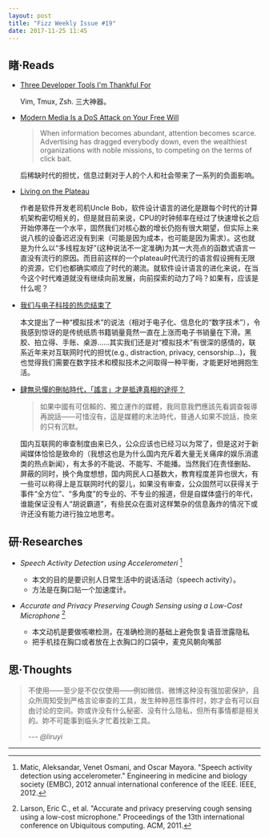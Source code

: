 ```yaml
---
layout: post
title: "Fizz Weekly Issue #19"
date: 2017-11-25 11:45
---
```


## 睹·Reads

- [Three Developer Tools I'm Thankful For](https://developer.okta.com/blog/2017/11/22/three-developer-tools-im-thankful-for)

  Vim, Tmux, Zsh. 三大神器。

- [Modern Media Is a DoS Attack on Your Free Will](http://nautil.us/issue/52/the-hive/modern-media-is-a-dos-attack-on-your-free-will)

  > When information becomes abundant, attention becomes scarce. Advertising has dragged everybody down, even the wealthiest organizations with noble missions, to competing on the terms of click bait.

  后稀缺时代的担忧，信息过剩对于人的个人和社会带来了一系列的负面影响。

- [Living on the Plateau](http://blog.cleancoder.com/uncle-bob/2017/11/18/OnThePlateau.html)

  作者是软件开发老司机Uncle Bob，软件设计语言的进化是跟每个时代的计算机架构密切相关的，但是就目前来说，CPU的时钟频率在经过了快速增长之后开始停滞在一个水平，固然我们对核心数的增长仍抱有很大期望，但实际上来说八核的设备迟迟没有到来（可能是因为成本，也可能是因为需求）。这也就是为什么以“多线程友好”(这种说法不一定准确)为其一大亮点的函数式语言一直没有流行的原因。而目前这样的一个plateau时代流行的语言假设拥有无限的资源，它们也都确实顺应了时代的潮流。就软件设计语言的进化来说，在当今这个时代难道就没有继续向前发展，向前探索的动力了吗？如果有，应该是什么呢？

- [我们与电子科技的热恋结束了](https://cn.nytimes.com/opinion/20171122/internet-digital-technology-return-to-analog/)

  本文提出了一种“模拟技术”的说法（相对于电子化、信息化的“数字技术”），令我感到惊讶的是传统纸质书籍销量竟然一直在上涨而电子书销量在下滑。黑胶、拍立得、手账、桌游……其实我们还是对“模拟技术”有很深的感情的，联系近年来对互联网时代的担忧(e.g., distraction, privacy, censorship...)，我也觉得我们需要在数字技术和模拟技术之间取得一种平衡，才能更好地拥抱生活。

- [肆無忌憚的刪帖時代，「謠言」才是抵達真相的途徑？](https://theinitium.com/article/20171125-opinion-kindergarten/)

  > 如果中國有可信賴的、獨立運作的媒體，我同意我們應該先看調查報導再說話——可惜沒有，這是媒體的末法時代，普通人如果不說話，換來的只有沉默。

  国内互联网的审查制度由来已久，公众应该也已经习以为常了，但是这对于新闻媒体恰恰是致命的（我想这也是为什么国内充斥着大量无关痛痒的娱乐消遣类的热点新闻），有太多的不能说、不能写、不能播。当然我们在责怪删贴、屏蔽的同时，换个角度想想，国内网民人口基数大，教育程度差异也很大，有一些可以称得上是互联网时代的婴儿，如果没有审查，公众固然可以获得关于事件“全方位”、“多角度”的专业的、不专业的报道，但是自媒体盛行的年代，谁能保证没有人“胡说霸道”，有些民众在面对这样繁杂的信息轰炸的情况下或许还没有能力进行独立地思考。

## 研·Researches

- *Speech Activity Detection using Accelerometeri* [^1]
  - 本文的目的是要识别人日常生活中的说话活动（speech activity）。
  - 方法是在胸口贴一个加速度计。

- *Accurate and Privacy Preserving Cough Sensing using a Low-Cost Microphone* [^2]
  - 本文动机是要做咳嗽检测，在准确检测的基础上避免恢复语音泄露隐私
  - 把手机挂在胸口或者放在上衣胸口的口袋中，麦克风朝向嘴部

## 思·Thoughts

> 不使用——至少是不仅仅使用——例如微信、微博这种没有强加密保护，且众所周知受到严格言论审查的工具，发生种种恶性事件时，妳才会有可以自由讨论的空间。妳或许没有什么秘密、没有什么隐私，但所有事情都是相关的。妳不可能事到临头才忙着找新工具。
>
> --- *@liruyi*

-----

[^1]: Matic, Aleksandar, Venet Osmani, and Oscar Mayora. "Speech activity detection using accelerometer." Engineering in medicine and biology society (EMBC), 2012 annual international conference of the IEEE. IEEE, 2012.
[^2]: Larson, Eric C., et al. "Accurate and privacy preserving cough sensing using a low-cost microphone." Proceedings of the 13th international conference on Ubiquitous computing. ACM, 2011.

